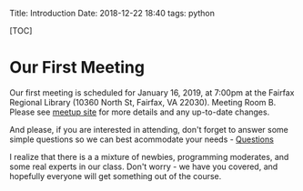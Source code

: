 Title: Introduction
Date: 2018-12-22 18:40
tags: python

[TOC]

# Our First Meeting #

Our first meeting is scheduled for January 16, 2019, at 7:00pm at the Fairfax
Regional Library (10360 North St, Fairfax, VA 22030). Meeting Room B. Please see [meetup site](https://www.meetup.com/Learn-to-Code-Python-for-the-Web/) for more details and any up-to-date changes.

And please, if you are interested in attending, don't forget to answer some simple questions so we can best acommodate your needs - [Questions](https://goo.gl/forms/bGTz8mGy2d6sNY6S2)

 I realize that there is a a mixture of newbies, programming moderates, and some real experts in our class.  Don't worry - we have you covered, and hopefully everyone will get something out of the course.
